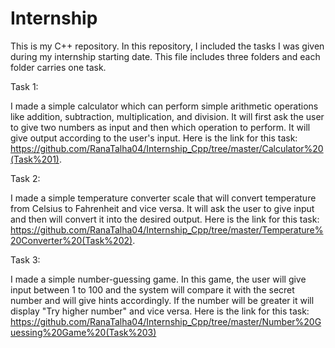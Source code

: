 # Internship

This is my C++ repository. In this repository, I included the tasks I was given during my internship starting date. This file includes three folders and each folder carries one task.

Task 1:

I made a simple calculator which can perform simple arithmetic operations like addition, subtraction, multiplication, and division. It will first ask the user to give two numbers as input and then which operation to perform. It will give output according to the user's input. Here is the link for this task: https://github.com/RanaTalha04/Internship_Cpp/tree/master/Calculator%20(Task%201).

Task 2:

I made a simple temperature converter scale that will convert temperature from Celsius to Fahrenheit and vice versa. It will ask the user to give input and then will convert it into the desired output. Here is the link for this task: https://github.com/RanaTalha04/Internship_Cpp/tree/master/Temperature%20Converter%20(Task%202).

Task 3:

I made a simple number-guessing game. In this game, the user will give input between 1 to 100 and the system will compare it with the secret number and will give hints accordingly. If the number will be greater it will display "Try higher number" and vice versa. Here is the link for this task: 
https://github.com/RanaTalha04/Internship_Cpp/tree/master/Number%20Guessing%20Game%20(Task%203)
